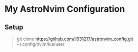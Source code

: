 # My AstroNvim Configuration

## Setup

> git clone https://github.com/ll931217/astronvim_config.git ~/.config/nvim/lua/user
